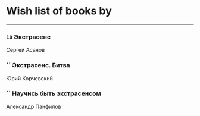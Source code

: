 # Wish list of books by [](https://ok.ru/profile/536771522733)
---

### `10` Экстрасенс
Сергей Асанов

### `` Экстрасенс. Битва
Юрий  Корчевский

### `` Научись быть экстрасенсом
Александр Панфилов

